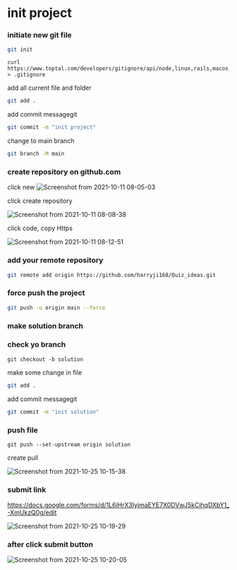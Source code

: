
# init project
 

### initiate new git file

```sh
git init
```
```
curl https://www.toptal.com/developers/gitignore/api/node,linux,rails,macos,windows > .gitignore
```

add all current file and folder
```sh
git add .
```

add commit messagegit

```sh
git commit -m "init project"
```

change to main branch
```sh
git branch -M main
```

### create repository on github.com

click new
![Screenshot from 2021-10-11 08-05-03](https://user-images.githubusercontent.com/21187699/136813331-171f0b1c-6e30-421d-a543-8a5c68a16f7b.png)


click create repository

![Screenshot from 2021-10-11 08-08-38](https://user-images.githubusercontent.com/21187699/136814744-7685c82f-b6c6-4d2b-afe1-b24bf8bdf3e6.png)

click code, copy Https 

![Screenshot from 2021-10-11 08-12-51](https://user-images.githubusercontent.com/21187699/136814541-628c5be8-0e09-46fa-8535-4a4974e1ec1a.png)


### add your remote repository 
```sh
git remote add origin https://github.com/harryji168/Quiz_ideas.git
```

### force push the project
```sh
git push -u origin main --force
```

### make solution branch 


### check yo branch
```shell
git checkout -b solution
```

make some change in file


```sh
git add .
```

add commit messagegit

```sh
git commit -m "init solution"
```

### push file
```shell
git push --set-upstream origin solution
```
 
create pull 

![Screenshot from 2021-10-25 10-15-38](https://user-images.githubusercontent.com/21187699/138740728-e129b9cf-320b-48e5-822a-ec792a85ea41.png)


### submit link
https://docs.google.com/forms/d/1L6iHrX3IyjmaEYE7X0DVwJ5kCihqDXbY1_-XmUkzQ0g/edit

![Screenshot from 2021-10-25 10-19-29](https://user-images.githubusercontent.com/21187699/138741070-447afc52-6918-484c-9fa9-d01d24b77a21.png)

###  after click submit button

![Screenshot from 2021-10-25 10-20-05](https://user-images.githubusercontent.com/21187699/138741179-3b196d15-c5fa-4f23-9d43-2a91aee4386d.png)
